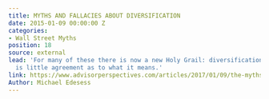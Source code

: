 ```yaml
---
title: MYTHS AND FALLACIES ABOUT DIVERSIFICATION
date: 2015-01-09 00:00:00 Z
categories:
- Wall Street Myths
position: 18
source: external
lead: 'For many of these there is now a new Holy Grail: diversification. But there
  is little agreement as to what it means.'
link: https://www.advisorperspectives.com/articles/2017/01/09/the-myths-and-fallacies-about-diversified-portfolios
Author: Michael Edesess
---
```


